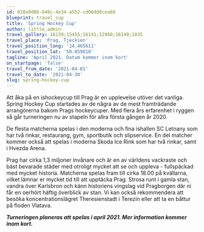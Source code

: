 ```yaml
---
id: 010a9d06-048c-4e34-a552-cd06dd8cea68
blueprint: travel_cup
title: 'Spring Hockey Cup'
author: little_admin
travel_gallery: 16139;15455;16141;12960;16140;1035
travel_place: 'Prag, Tjeckien'
travel_position_long: '14.465611'
travel_position_lat: '50.059810'
tagline: 'April 2021. Datum kommer inom kort'
on_startpage: 'false'
travel_from_date: '2021-04-01'
travel_to_date: '2021-04-30'
slug: spring-hockey-cup
---
```

<p>Att åka på en ishockeycup till Prag är en upplevelse utöver det vanliga. Spring Hockey Cup startades av de några av de mest framträdande arrangörerna bakom Prags hockeycuper. Med flera års erfarenhet i ryggen så går turneringen nu av stapeln för allra första gången år 2020.</p>
<p>De flesta matcherna spelas i den moderna och fina ishallen SC Letnany som har två rinkar, restaurang, gym, sportbutik och slipservice. En del matcher kommer också att spelas i moderna Skoda Ice Rink som har två rinkar, samt i Hvezda Arena.</p>
<p>Prag har cirka 1,3 miljoner invånare och är en av världens vackraste och bäst bevarade städer med otroligt mycket att se och uppleva - fullspäckad med mycket historia. Matcherna spelas fram till cirka 18.00 på kvällarna, vilket lämnar er mycket tid till att upptäcka Prag. Strosa runt i gamla stan, vandra över Karlsbron och känn historiens vingslag vid Pragborgen där ni får en oerhört häftig överblick av stan. Vi kan också rekommendera att besöka koncentrationslägret Theresienstadt i Terezin eller att ta en båttur på floden Vlatava.</p>
<p><em><strong>Turneringen planeras att spelas i april 2021. Mer information kommer inom kort.</strong></em></p>
